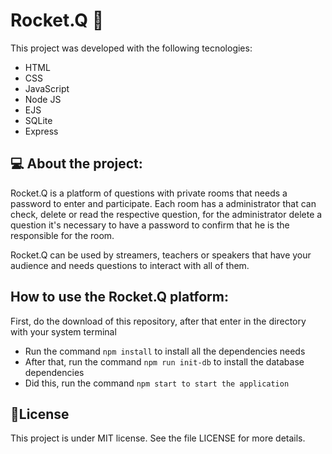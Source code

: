  # Rocket.Q 🙋

<p>This project was developed with the following tecnologies: </p>
<ul>
  <li>HTML</li>
  <li>CSS</li>
  <li>JavaScript</li>
  <li>Node JS</li>
  <li>EJS</li>
  <li>SQLite</li>
  <li>Express</li>
</ul>

<h2>💻 About the project: </h2>
<p> 
  Rocket.Q is a platform of questions with private rooms that needs a password to enter and participate. Each room has a administrator that
  can check, delete or read the respective question, for the administrator delete a question it's necessary to have a password to confirm 
  that he is the responsible for the room.
  
  Rocket.Q can be used by streamers, teachers or speakers that have your audience and needs questions to interact with all of them.
</p>

<h2>How to use the Rocket.Q platform: </h2>
<p>First, do the download of this repository, after that enter in the directory with your system terminal</p>
<ul>
  <li>Run the command <code>npm install</code> to install all the dependencies needs</li>
  <li>After that, run the command <code>npm run init-db</code> to install the database dependencies</li>
  <li>Did this, run the command <code>npm start to start the application</code></li>
</ul>

<h2>📝License</h2>
<p>This project is under MIT license. See the file LICENSE for more details.</p>

